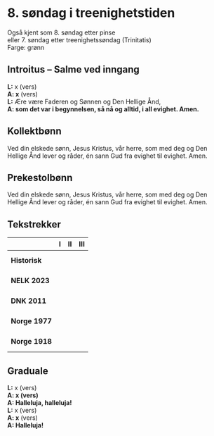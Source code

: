 # 8. søndag i treenighetstiden

Også kjent som 8. søndag etter pinse  
eller 7. søndag etter treenighetssøndag (Trinitatis)  
Farge: grønn  

## Introitus – Salme ved inngang

**L:** x (vers)  
**A: x** (vers)  
**L:** Ære være Faderen og Sønnen og Den Hellige Ånd,  
**A: som det var i begynnelsen, så nå og alltid, i all evighet. Amen.**  

## Kollektbønn

Ved din elskede sønn, Jesus Kristus, vår herre, som med deg og Den Hellige Ånd lever og råder, én sann Gud fra evighet til evighet. Amen.

## Prekestolbønn

Ved din elskede sønn, Jesus Kristus, vår herre, som med deg og Den Hellige Ånd lever og råder, én sann Gud fra evighet til evighet. Amen.

## Tekstrekker

| |**I**|**II**|**III**|
|:---|:---:|:---:|:---:|
|**Historisk**| <br> <br> | <br> <br> | <br> <br> |
|**NELK 2023**| <br> <br> | <br> <br> | <br> <br> |
|**DNK 2011**| <br> <br> | <br> <br> | <br> <br> |
|**Norge 1977**| <br> <br> | <br> <br> | <br> <br> |
|**Norge 1918**| <br> <br> | <br> <br> | <br> <br> |

## Graduale

**L:** x (vers)  
**A: x (vers)**  
**A: Halleluja, halleluja!**  
**L:** x (vers)  
**A: x** (vers)  
**A: Halleluja!**  